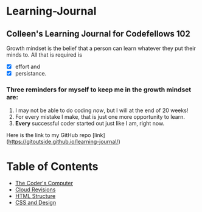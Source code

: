 # Learning-Journal


## Colleen's Learning Journal for Codefellows 102
Growth mindset is the belief that a person can learn whatever they put their minds to. All that is required is
- [x] effort and 
- [x] persistance.
### Three reminders for myself to keep me in the growth mindset are:
1. I may not be able to do coding *now*, but I will at the end of 20 weeks!
2. For every mistake I make, that is just one more opportunity to learn.
3. **Every** successful coder started out just like I am, right now.

Here is the link to my GitHub repo
[link] (https://gitoutside.github.io/learning-journal/)

# Table of Contents
- [The Coder's Computer](coders-computer.md)
- [Cloud Revisions](cloud-revisions.md)
- [HTML Structure](structure.md)
- [CSS and Design](CSS-design.md)